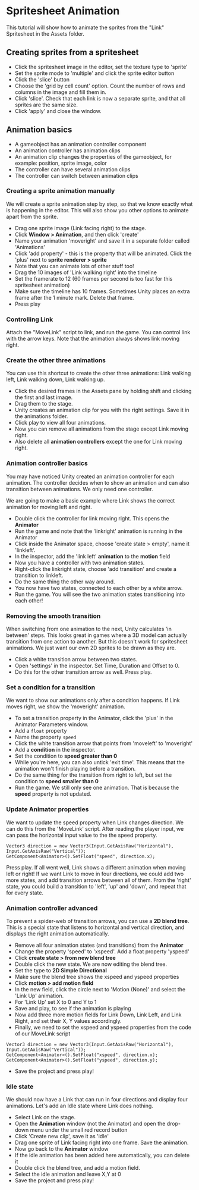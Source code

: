 # Spritesheet Animation

This tutorial will show how to animate the sprites from the "Link" Spritesheet in the Assets folder.

## Creating sprites from a spritesheet

- Click the spritesheet image in the editor, set the texture type to 'sprite'
- Set the sprite mode to 'multiple' and click the sprite editor button
- Click the 'slice' button
- Choose the 'grid by cell count' option. Count the number of rows and columns in the image and fill them in.
- Click 'slice'. Check that each link is now a separate sprite, and that all sprites are the same size.
- Click 'apply' and close the window.

## Animation basics
- A gameobject has an animation controller component
- An animation controller has animation clips
- An animation clip changes the properties of the gameobject, for example: position, sprite image, color
- The controller can have several animation clips
- The controller can switch between animation clips

### Creating a sprite animation manually
We will create a sprite animation step by step, so that we know exactly what is happening in the editor. 
This will also show you other options to animate apart from the sprite.

- Drag one sprite image (Link facing right) to the stage.
- Click **Window > Animation**, and then click 'create'
- Name your animation 'moveright' and save it in a separate folder called 'Animations'
- Click 'add property' - this is the property that will be animated. Click the 'plus' next to **sprite renderer > sprite**
- Note that you can animate lots of other stuff too!
- Drag the 10 images of 'Link walking right' into the timeline
- Set the framerate to 12 (60 frames per second is too fast for this spritesheet animation)
- Make sure the timeline has 10 frames. Sometimes Unity places an extra frame after the 1 minute mark. Delete that frame.
- Press play

### Controlling Link
Attach the "MoveLink" script to link, and run the game. You can control link with the arrow keys. Note that the animation always shows link moving right.

### Create the other three animations
You can use this shortcut to create the other three animations: Link walking left, Link walking down, Link walking up.
- Click the desired frames in the Assets pane by holding shift and clicking the first and last image.
- Drag them to the stage.
- Unity creates an animation clip for you with the right settings. Save it in the animations folder.
- Click play to view all four animations.
- Now you can remove all animations from the stage except Link moving right.
- Also delete all **animation controllers** except the one for Link moving right.

### Animation controller basics
You may have noticed Unity created an animation controller for each animation. The controller decides when to show an animation and can also transition between animations. We only need one controller.

We are going to make a basic example where Link shows the correct animation for moving left and right.

- Double click the controller for link moving right. This opens the **Animator**
- Run the game and note that the 'linkright' animation is running in the Animator
- Click inside the Animator space, choose 'create state > empty', name it 'linkleft'. 
- In the inspector, add the 'link left' **animation** to the **motion** field
- Now you have a controller with two animation states.
- Right-click the linkright state, choose 'add transition' and create a transition to linkleft.
- Do the same thing the other way around.
- You now have two states, connected to each other by a white arrow.
- Run the game. You will see the two animation states transitioning into each other!

### Removing the smooth transition
When switching from one animation to the next, Unity calculates 'in between' steps. This looks great in games where a 3D model can actually transition from one action to another. But this doesn't work for spritesheet animations. We just want our own 2D sprites to be drawn as they are.
- Click a white transition arrow between two states. 
- Open 'settings' in the inspector. Set Time, Duration and Offset to 0.
- Do this for the other transition arrow as well. Press play. 

### Set a condition for a transition
We want to show our animations only after a condition happens. If Link moves right, we show the 'moveright' animation.
- To set a transition property in the Animator, click the 'plus' in the Animator Parameters window. 
- Add a `float` property
- Name the property `speed`
- Click the white transition arrow that points from 'moveleft' to 'moveright'
- Add a **condition** in the inspector. 
- Set the condition to **speed greater than 0**
- While you're here, you can also untick 'exit time'. This means that the animation won't finish playing before a transition.
- Do the same thing for the transition from right to left, but set the condition to **speed smaller than 0**
- Run the game. We still only see one animation. That is because the **speed** property is not updated.

### Update Animator properties
We want to update the speed property when Link changes direction. We can do this from the 'MoveLink' script. After reading the player input, we can pass the horizontal input value to the the speed property. 
```
Vector3 direction = new Vector3(Input.GetAxisRaw("Horizontal"), Input.GetAxisRaw("Vertical"));
GetComponent<Animator>().SetFloat("speed", direction.x);
```
Press play. If all went well, Link shows a different animation when moving left or right! If we want Link to move in four directions, we could add two more states, and add transition arrows between all of them. From the 'right' state, you could build a transition to 'left', 'up' and 'down', and repeat that for every state. 

### Animation controller advanced
To prevent a spider-web of transition arrows, you can use a **2D blend tree**. This is a special state that listens to horizontal and vertical direction, and displays the right animation automatically.

- Remove all four animation states (and transitions) from the **Animator**
- Change the property 'speed' to 'xspeed'. Add a float property 'yspeed'
- Click **create state > from new blend tree**
- Double click the new state. We are now editing the blend tree.
- Set the type to **2D Simple Directional**
- Make sure the blend tree shows the xspeed and yspeed properties
- Click **motion > add motion field**
- In the new field, click the circle next to 'Motion (None)' and select the 'Link Up' animation.
- For 'Link Up' set X to 0 and Y to 1
- Save and play, to see if the animation is playing
- Now add three more motion fields for Link Down, Link Left, and Link Right, and set their X, Y values accordingly.
- Finally, we need to set the xspeed and yspeed properties from the code of our MoveLink script
```
Vector3 direction = new Vector3(Input.GetAxisRaw("Horizontal"), Input.GetAxisRaw("Vertical"));
GetComponent<Animator>().SetFloat("xspeed", direction.x);
GetComponent<Animator>().SetFloat("yspeed", direction.y);
```
- Save the project and press play!

### Idle state
We should now have a Link that can run in four directions and display four animations. Let's add an Idle state where Link does nothing.
- Select Link on the stage.
- Open the **Animation** window (not the Animator) and open the drop-down menu under the small red record button
- Click 'Create new clip', save it as 'idle'
- Drag one sprite of Link facing right into one frame. Save the animation.
- Now go back to the **Animator** window
- If the idle animation has been added here automatically, you can delete it
- Double click the blend tree, and add a motion field.
- Select the idle animation and leave X,Y at 0
- Save the project and press play!
